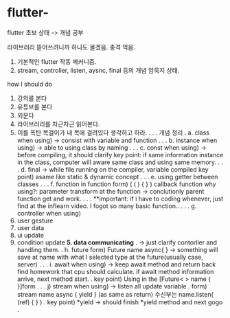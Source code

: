 # flutter-
flutter 초보 상태 -> 개념 공부

라이브러리 뜯어쓰려니까 하나도 몰겠음. 충격 먹음.
1. 기본적인 flutter 작동 메커니즘.
2. stream, controller, listen, aysnc, final 등의 개념 암묵지 상태.

how I should do
1. 강의를 본다
2. 유튜브를 본다
3. 외운다
4. 라이브러리를 차근차근 읽어본다.
5. 이를 폭탄 목걸이가 내 목에 걸려있다 생각하고 하라.
.
.
.
개념 정리
.
a. class 
when using)
-> consist with variable and function
.
.
.
b. instance 
when using)
-> able to using class by naming
.
.
.
c. const 
when using)
-> before compiling, it should clarify
key point: 
if same information instance in the class, computer will aware same class and using same memory.
.
.
.
d. final 
-> while file running on the compiler, variable compiled
key point)
asame like static & dynamic concept
.
.
.
e. using getter between classes
.
.
.
f. function in function
form)
( ( ) { } ) callback function
why using?: 
parameter transform at the function -> conclutionly parent function get and work.
.
.
.
**important: if i have to coding whenever, just find at the inflearn video.
I fogot so many basic function..
.
.
.
g. controller
when using)
1. user gesture
2. user data
3. ui update
4. condition update
**5. data communicating**
.
-> just clarify contorller and handling them.
.
h. future
form)
Future <generic type> name async{ }
-> something will save at name with what I selected type at the future(usually case, server)
.
.
.
i. await
when using)
-> keep await method and return back find homework that cpu should calculate. 
if await method information arrive, next method start.
.
key point)
Using in the [Future< > name { }]form
.
.
.
j) stream
when using)
-> listen all update variable
.
form)
stream<generic type> name async { yield } (as same as return)
수신부는 name.listen( (ref) { } )
.
key point)
*yield -> should finish *yield method and next gogo
.
